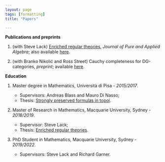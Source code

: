 ```yaml
---
layout: page
tags: [formatting]
title: "Papers"

---
```



**Publications and preprints**

1. (with Steve Lack) [Enriched regular theories](https://doi.org/10.1016/j.jpaa.2019.106268), *Journal of Pure and Applied Algebra*; also available [here](https://arxiv.org/abs/1907.02301). 

2. (with Branko Nikolić and Ross Street) Cauchy completeness for DG-categories, *preprint*; available [here](https://arxiv.org/abs/2012.10157). 



**Education**
  
1. Master degree in Mathematics, Università di Pisa - *2015/2017*.
    * Supervisors: Andreas Blass and Mauro Di Nasso;
    * Thesis: [Strongly preserved formulas in topoi](https://etd.adm.unipi.it/t/etd-11222017-094128/).

2. Master of Research in Mathematics, Macquarie University, Sydney - *2018/2019*.
    * Supervisor: Steve Lack;
    * Thesis: [Enriched regular theories](http://hdl.handle.net/1959.14/1270426).

3. PhD Student in Mathematics, Macquarie University, Sydney - *2019/2022*.
    * Supervisors: Steve Lack and Richard Garner.
